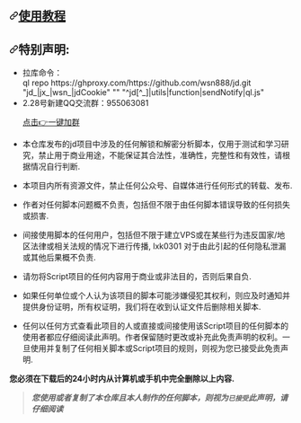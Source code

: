 <article class="markdown-body entry-content container-lg" itemprop="text"><h1><a id="user-content-使用教程" class="anchor" aria-hidden="true" href="#使用教程"><svg class="octicon octicon-link" viewBox="0 0 16 16" version="1.1" width="16" height="16" aria-hidden="true"><path fill-rule="evenodd" d="M7.775 3.275a.75.75 0 001.06 1.06l1.25-1.25a2 2 0 112.83 2.83l-2.5 2.5a2 2 0 01-2.83 0 .75.75 0 00-1.06 1.06 3.5 3.5 0 004.95 0l2.5-2.5a3.5 3.5 0 00-4.95-4.95l-1.25 1.25zm-4.69 9.64a2 2 0 010-2.83l2.5-2.5a2 2 0 012.83 0 .75.75 0 001.06-1.06 3.5 3.5 0 00-4.95 0l-2.5 2.5a3.5 3.5 0 004.95 4.95l1.25-1.25a.75.75 0 00-1.06-1.06l-1.25 1.25a2 2 0 01-2.83 0z"></path></svg></a><a href="https://jdwxx.github.io/JD/" rel="nofollow">使用教程</a></h1>
<h2><a id="user-content-特别声明" class="anchor" aria-hidden="true" href="#特别声明"><svg class="octicon octicon-link" viewBox="0 0 16 16" version="1.1" width="16" height="16" aria-hidden="true"><path fill-rule="evenodd" d="M7.775 3.275a.75.75 0 001.06 1.06l1.25-1.25a2 2 0 112.83 2.83l-2.5 2.5a2 2 0 01-2.83 0 .75.75 0 00-1.06 1.06 3.5 3.5 0 004.95 0l2.5-2.5a3.5 3.5 0 00-4.95-4.95l-1.25 1.25zm-4.69 9.64a2 2 0 010-2.83l2.5-2.5a2 2 0 012.83 0 .75.75 0 001.06-1.06 3.5 3.5 0 00-4.95 0l-2.5 2.5a3.5 3.5 0 004.95 4.95l1.25-1.25a.75.75 0 00-1.06-1.06l-1.25 1.25a2 2 0 01-2.83 0z"></path></svg></a>特别声明:</h2>
<ul>
<li>
拉库命令：</br>
ql repo https://ghproxy.com/https://github.com/wsn888/jd.git "jd_|jx_|wsn_|jdCookie" "" "^jd[^_]|utils|function|sendNotify|ql.js"
</li>
<li>
2.28号新建QQ交流群：955063081</br>
<a target="_blank" href="https://qm.qq.com/cgi-bin/qm/qr?k=9Sj3XOUI_UDu5j9Z1Aw2Xy8TWJa1oN22&jump_from=webapi"><p>点击👉一键加群</p></a>
</li>
<li>
<p>本仓库发布的jd项目中涉及的任何解锁和解密分析脚本，仅用于测试和学习研究，禁止用于商业用途，不能保证其合法性，准确性，完整性和有效性，请根据情况自行判断.</p>
</li>
<li>
<p>本项目内所有资源文件，禁止任何公众号、自媒体进行任何形式的转载、发布.</p>
</li>
<li>
<p>作者对任何脚本问题概不负责，包括但不限于由任何脚本错误导致的任何损失或损害.</p>
</li>
<li>
<p>间接使用脚本的任何用户，包括但不限于建立VPS或在某些行为违反国家/地区法律或相关法规的情况下进行传播, lxk0301 对于由此引起的任何隐私泄漏或其他后果概不负责.</p>
</li>
<li>
<p>请勿将Script项目的任何内容用于商业或非法目的，否则后果自负.</p>
</li>
<li>
<p>如果任何单位或个人认为该项目的脚本可能涉嫌侵犯其权利，则应及时通知并提供身份证明，所有权证明，我们将在收到认证文件后删除相关脚本.</p>
</li>
<li>
<p>任何以任何方式查看此项目的人或直接或间接使用该Script项目的任何脚本的使用者都应仔细阅读此声明。作者保留随时更改或补充此免责声明的权利。一旦使用并复制了任何相关脚本或Script项目的规则，则视为您已接受此免责声明.</p>
</li>
</ul>
<p><strong>您必须在下载后的24小时内从计算机或手机中完全删除以上内容.</strong>  <br></p>
<blockquote>
<p><em><strong>您使用或者复制了本仓库且本人制作的任何脚本，则视为<code>已接受</code>此声明，请仔细阅读</strong></em></p>
</blockquote>
